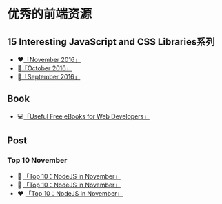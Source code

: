 # 优秀的前端资源

## 15 Interesting JavaScript and CSS Libraries系列
- ❤️[「November 2016」](https://github.com/sulihuang/frontend-collection/issues/1)
- 🐚[「October 2016」](https://github.com/sulihuang/frontend-collection/issues/2)
- 💙[「September 2016」](https://github.com/sulihuang/frontend-collection/issues/5)

## Book

- 💻[「Useful Free eBooks for Web Developers」](https://github.com/sulihuang/frontend-collection/issues/3)

## Post
### Top 10 November 
- 🌹 [「Top 10：NodeJS in November」](https://github.com/sulihuang/frontend-collection/issues/4)
- 🏀 [「Top 10：NodeJS in November」](https://github.com/sulihuang/frontend-collection/issues/6)
- ❤️ [「Top 10：NodeJS in November」](https://github.com/sulihuang/frontend-collection/issues/7)
